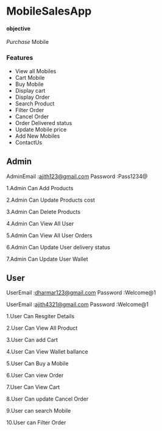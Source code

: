 # MobileSalesApp

#### objective
*Purchase*   Mobile

### Features

* View all Mobiles
* Cart Mobile
* Buy Mobile
* Display cart
* Display Order
* Search Product
* Filter Order
* Cancel Order
* Order Delivered status
* Update Mobile price
* Add New Mobiles
* ContactUs


## Admin

AdminEmail :ajith123@gmail.com
Password   :Pass1234@

1.Admin Can Add Products

2.Admin Can Update Products cost

3.Admin Can Delete Products

4.Admin Can View All User

5.Admin Can View All User Orders

6.Admin Can Update User delivery status 

7.Admin Can Update User Wallet


## User

UserEmail :dharmar123@gmail.com
Password  :Welcome@1

UserEmail :ajith4321@gmail.com
Password  :Welcome@1

1.User Can Resgiter Details

2.User Can View All Product

3.User Can add Cart

4.User Can View Wallet ballance

5.User Can Buy a Mobile

6.User Can view Order

7.User Can View Cart

8.User Can update Cancel Order

9.User can search Mobile

10.User can Filter Order